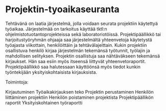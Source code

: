# Projektin-tyoaikaseuranta
Tehtävänä on laatia järjestelmä, jolla voidaan seurata projektiin käytettyä työaikaa. 
Järjestelmää on tarkoitus käyttää tktl:n ohjelmistotuotantoprojekteissa sekä laboratoriotöissä. 
Projektipäällikkö tai harjoitustyöryhmän ohjaaja saa järjestelmältä yhteenvetoja käytetystä työajasta
viikottain, henkilöittäin ja tehtävälajeittain. Kukin projektiin osallistuva henkilö kirjaa järjestelmän
tekemänsä työtunnit, työlajin ja mahdollisen selityksen. Projektin osallistuja saa nähtäväkseen tekemänsä
kirjaukset. Hän saa esiin myös itseensä liittyvät yhteenvetoraportit. Projektipäällikkö saa halutessaan
käyttöönsä myös tiedot kunkin työntekijään yksityiskohtaisista kirjauksista.

Toimintoja:

Kirjautuminen
Työaikakirjauksen teko
Projektin perustaminen
Henkilön liittäminen projektiin
Henkilön poistaminen projektista
Projektipäällikön raportit
Yksityiskohtainen työraportti
